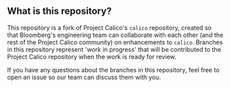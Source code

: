 ## What is this repository?

This repository is a fork of Project Calico's `calico` repository, created so that Bloomberg's
engineering team can collaborate with each other (and the rest of the Project Calico community)
on enhancements to `calico`. Branches in this repository represent 'work in progress' that
will be contributed to the Project Calico repository when the work is ready for review.

If you have any questions about the branches in this repository, feel free to open an issue
so our team can discuss them with you.

